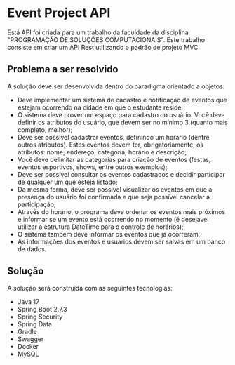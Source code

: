 # Event Project API
Está API foi criada para um trabalho da faculdade da disciplina "PROGRAMAÇÃO DE SOLUÇÕES COMPUTACIONAIS". Este trabalho consiste em criar um API Rest utilizando o padrão de projeto MVC.

## Problema a ser resolvido
A solução deve ser desenvolvida dentro do paradigma orientado a objetos:

- Deve implementar um sistema de cadastro e notificação de eventos que estejam ocorrendo na cidade em que o estudante reside;
- O sistema deve prover um espaço para cadastro do usuário. Você deve definir os atributos do usuário, que devem ser no mínimo 3 (quanto mais completo, melhor);
- Deve ser possível cadastrar eventos, definindo um horário (dentre outros atributos). Estes eventos devem ter, obrigatoriamente, os atributos: nome, endereço, categoria, horário e descrição;
- Você deve delimitar as categorias para criação de eventos (festas, eventos esportivos, shows, entre outros exemplos);
- Deve ser possível consultar os eventos cadastrados e decidir participar de qualquer um que esteja listado;
- Da mesma forma, deve ser possível visualizar os eventos em que a presença do usuário foi confirmada e que seja possível cancelar a participação;
- Através do horário, o programa deve ordenar os eventos mais próximos e informar se um evento está ocorrendo no momento (é desejável utilizar a estrutura DateTime para o controle de horários);
- O sistema também deve informar os eventos que já ocorreram;
- As informações dos eventos e usuarios devem ser salvas em um banco de dados.
## Solução 
A solução será construida com as seguintes tecnologias:

- Java 17
- Spring Boot 2.7.3
- Spring Security
- Spring Data
- Gradle
- Swagger
- Docker
- MySQL